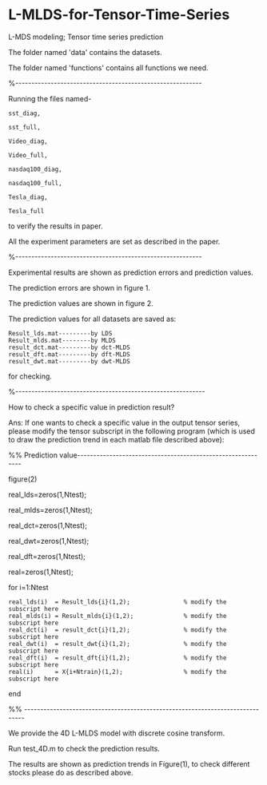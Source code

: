 # L-MLDS-for-Tensor-Time-Series
L-MDS modeling;  Tensor time series prediction

The folder named 'data' contains the datasets.

The folder named 'functions' contains all functions we need.

%----------------------------------------------------------

Running the files named-

	sst_diag,
	
	sst_full,
	
	Video_diag, 
	
	Video_full,
	
	nasdaq100_diag, 
	
	nasdaq100_full,
	
	Tesla_diag, 
	
	Tesla_full
	
to verify the results in paper.

All the experiment parameters are set as described in the paper.

%----------------------------------------------------------

Experimental results are shown as prediction errors and prediction values.

The prediction errors are shown in figure 1.

The prediction values are shown in figure 2.

The prediction values for all datasets are saved as:

    Result_lds.mat---------by LDS
	Result_mlds.mat--------by MLDS
	result_dct.mat---------by dct-MLDS
	result_dft.mat---------by dft-MLDS
	result_dwt.mat---------by dwt-MLDS
	
for checking.

%-----------------------------------------------------------

How to check a specific value in prediction result?

Ans: If one wants to check a specific value in the output tensor series, please modify the tensor subscript in the following program (which is used to draw the prediction trend in each matlab file described above):

%% Prediction value------------------------------------------------------------

figure(2)

real_lds=zeros(1,Ntest);

real_mlds=zeros(1,Ntest);

real_dct=zeros(1,Ntest);

real_dwt=zeros(1,Ntest);

real_dft=zeros(1,Ntest);

real=zeros(1,Ntest);

for i=1:Ntest

    real_lds(i)  = Result_lds{i}(1,2);               % modify the subscript here
    real_mlds(i) = Result_mlds{i}(1,2);              % modify the subscript here
    real_dct(i)  = result_dct{i}(1,2);               % modify the subscript here
    real_dwt(i)  = result_dwt{i}(1,2);               % modify the subscript here
    real_dft(i)  = result_dft{i}(1,2);               % modify the subscript here
    real(i)      = X{i+Ntrain}(1,2);                 % modify the subscript here
end

%% ------------------------------------------------------------------------------

We provide the 4D L-MLDS model with discrete cosine transform.

Run test_4D.m to check the prediction results.

The results are shown as prediction trends in Figure(1), to check different stocks please do as described above.
